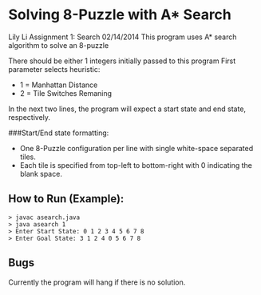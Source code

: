 # Solving 8-Puzzle with A* Search
Lily Li
Assignment 1: Search
02/14/2014
This program uses A* search algorithm to solve an 8-puzzle

There should be either 1 integers initially passed to this program
First parameter selects heuristic: 
* 1 = Manhattan Distance
* 2 = Tile Switches Remaning


In the next two lines, the program will expect a 
start state and end state, respectively.

###Start/End state formatting:
* One 8-Puzzle configuration per line with single white-space separated tiles. 
* Each tile is specified from top-left to bottom-right with 0 indicating the blank space.

## How to Run (Example):
```
> javac asearch.java
> java asearch 1
> Enter Start State: 0 1 2 3 4 5 6 7 8
> Enter Goal State: 3 1 2 4 0 5 6 7 8
```

## Bugs
Currently the program will hang if there is no solution.